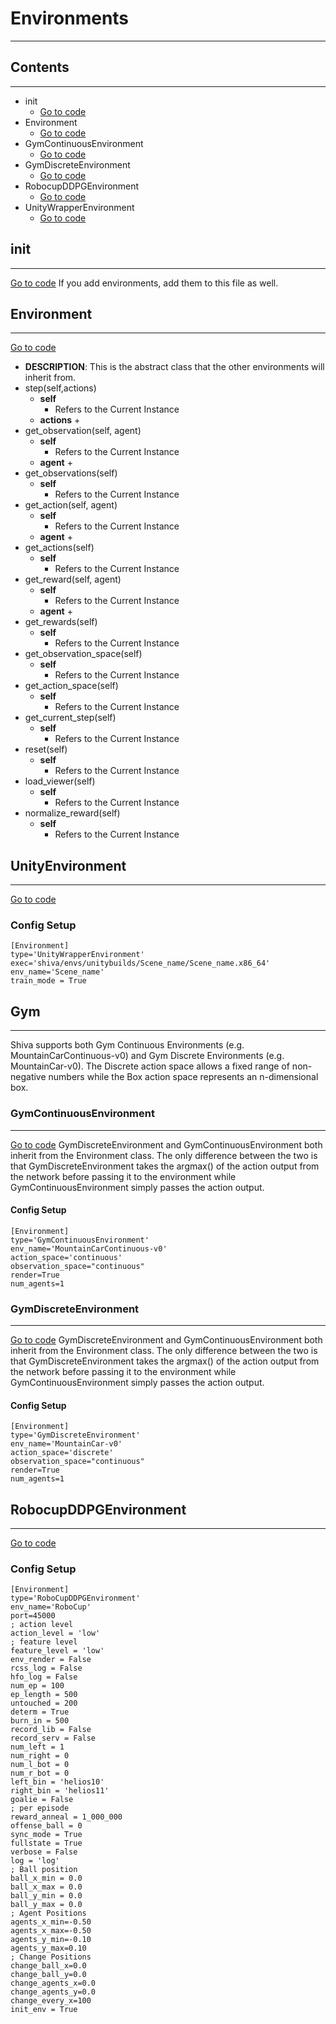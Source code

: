 # Environments
___
## Contents
___
*   init
    * [Go to code]()
*   Environment
    * [Go to code](https://github.com/nflux/Control-Tasks/blob/master/shiva/shiva/envs/Environment.py)
*   GymContinuousEnvironment
    * [Go to code](https://github.com/nflux/Control-Tasks/blob/master/shiva/shiva/envs/GymContinuousEnvironment.py)
*   GymDiscreteEnvironment
    * [Go to code](https://github.com/nflux/Control-Tasks/blob/master/shiva/shiva/envs/GymDiscreteEnvironment.py)
*   RobocupDDPGEnvironment
    * [Go to code](https://github.com/nflux/Control-Tasks/blob/master/shiva/shiva/envs/RoboCupDDPGEnvironment.py)
*   UnityWrapperEnvironment
    * [Go to code](https://github.com/nflux/Control-Tasks/blob/master/shiva/shiva/envs/UnityWrapperEnvironment.py)


## init
___
[Go to code](https://github.com/nflux/Control-Tasks/blob/master/shiva/shiva/envs/__init__.py)
If you add environments, add them to this file as well.

##  Environment
___
[Go to code](https://github.com/nflux/Control-Tasks/blob/master/shiva/shiva/envs/Environment.py)
*   **DESCRIPTION**: This is the abstract class that the other environments will inherit from.
*   step(self,actions)
    -   **self**
        +   Refers to the Current Instance
    -   **actions**
        +   
*   get_observation(self, agent)
    -   **self**
        +   Refers to the Current Instance
    -   **agent**
        +   
*   get_observations(self)
    -   **self**
        +   Refers to the Current Instance
*   get_action(self, agent)
    -   **self**
        +   Refers to the Current Instance
    -   **agent**
        +   
*   get_actions(self)
    -   **self**
        +   Refers to the Current Instance 
*   get_reward(self, agent)
    -   **self**
        +   Refers to the Current Instance
    -   **agent**
        +   
*   get_rewards(self)
    -   **self**
        +   Refers to the Current Instance
*   get_observation_space(self)
    -   **self**
        +   Refers to the Current Instance
*   get_action_space(self)
    -   **self**
        +   Refers to the Current Instance 
*   get_current_step(self)
    -   **self**
        +   Refers to the Current Instance 
*   reset(self)
    -   **self**
        +   Refers to the Current Instance 
*   load_viewer(self)
    -   **self**
        +   Refers to the Current Instance  
*   normalize_reward(self)
    -   **self**
        +   Refers to the Current Instance  

## UnityEnvironment
___
[Go to code](https://github.com/nflux/Control-Tasks/blob/master/shiva/shiva/envs/UnityWrapperEnvironment.py)
### Config Setup
```
[Environment]
type='UnityWrapperEnvironment'
exec='shiva/envs/unitybuilds/Scene_name/Scene_name.x86_64'
env_name='Scene_name'
train_mode = True
```

## Gym
___
Shiva supports both Gym Continuous Environments (e.g. MountainCarContinuous-v0) and Gym Discrete Environments (e.g. MountainCar-v0). The Discrete action space allows a fixed range of non-negative numbers while the Box action space represents an n-dimensional box.
###  GymContinuousEnvironment
___
[Go to code](https://github.com/nflux/Control-Tasks/blob/master/shiva/shiva/envs/GymContinuousEnvironment.py)
GymDiscreteEnvironment and GymContinuousEnvironment both inherit from the Environment class. The only difference between the two is that GymDiscreteEnvironment takes the argmax() of the action output from the network before passing it to the environment while GymContinuousEnvironment simply passes the action output.
#### Config Setup
```
[Environment]
type='GymContinuousEnvironment'
env_name='MountainCarContinuous-v0'
action_space='continuous'
observation_space="continuous"
render=True
num_agents=1

```

###  GymDiscreteEnvironment
___
[Go to code](https://github.com/nflux/Control-Tasks/blob/master/shiva/shiva/envs/GymDiscreteEnvironment.py)
GymDiscreteEnvironment and GymContinuousEnvironment both inherit from the Environment class. The only difference between the two is that GymDiscreteEnvironment takes the argmax() of the action output from the network before passing it to the environment while GymContinuousEnvironment simply passes the action output.
#### Config Setup
```
[Environment]
type='GymDiscreteEnvironment'
env_name='MountainCar-v0'
action_space='discrete'
observation_space="continuous"
render=True
num_agents=1
```

##  RobocupDDPGEnvironment
___
[Go to code](https://github.com/nflux/Control-Tasks/blob/master/shiva/shiva/envs/RoboCupDDPGEnvironment.py)
### Config Setup
```
[Environment]
type='RoboCupDDPGEnvironment'
env_name='RoboCup'
port=45000
; action level
action_level = 'low'
; feature level
feature_level = 'low'
env_render = False
rcss_log = False
hfo_log = False
num_ep = 100
ep_length = 500
untouched = 200
determ = True
burn_in = 500
record_lib = False
record_serv = False
num_left = 1
num_right = 0
num_l_bot = 0
num_r_bot = 0
left_bin = 'helios10'
right_bin = 'helios11'
goalie = False
; per episode
reward_anneal = 1_000_000
offense_ball = 0
sync_mode = True
fullstate = True
verbose = False
log = 'log'
; Ball position
ball_x_min = 0.0
ball_x_max = 0.0
ball_y_min = 0.0
ball_y_max = 0.0
; Agent Positions
agents_x_min=-0.50
agents_x_max=-0.50
agents_y_min=-0.10
agents_y_max=0.10
; Change Positions
change_ball_x=0.0
change_ball_y=0.0
change_agents_x=0.0
change_agents_y=0.0
change_every_x=100
init_env = True
```
